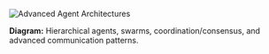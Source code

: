 ![Advanced Agent Architectures](module_flowchart.png)

**Diagram:** Hierarchical agents, swarms, coordination/consensus, and advanced communication patterns.
